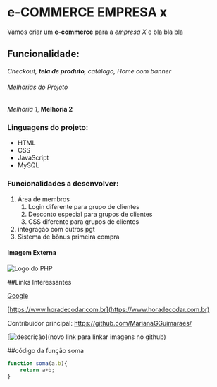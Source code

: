 # e-COMMERCE EMPRESA x

Vamos criar um **e-commerce** para a *empresa X* e bla bla bla

## Funcionalidade:

_Checkout, **tela de produto**, catálogo, Home com banner_

###### Melhorias do Projeto

_Melhoria 1_, __Melhoria 2__

### Linguagens do projeto:

* HTML
* CSS
* JavaScript
* MySQL

### Funcionalidades a desenvolver:

1. Área de membros
    1. Login diferente para grupo de clientes
    2. Desconto especial para grupos de clientes
    3. CSS  diferente para grupos de clientes
2. integração com outros pgt
3. Sistema de bônus primeira compra


#### Imagem Externa

![Logo do PHP](https://upload.wikimedia.org/wikipedia/commons/2/27/PHP-logo.svg)

##Links Interessantes

[Google](https://www.google.com)

[https://www.horadecodar.com.br](https://www.horadecodar.com.br)

Contribuidor principal: https://github.com/MarianaGGuimaraes/

[![descrição](link)](novo link para linkar imagens no github)

##código da função soma

``` Javascript
function soma(a.b){
    return a+b;
}
```